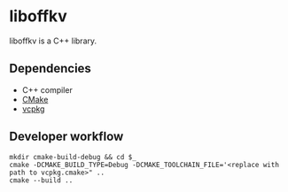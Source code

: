 liboffkv
=================
liboffkv is a C++ library.

## Dependencies

  - C++ compiler
  - [CMake](https://cmake.org)
  - [vcpkg](https://docs.microsoft.com/en-us/cpp/build/vcpkg)

## Developer workflow

    mkdir cmake-build-debug && cd $_
    cmake -DCMAKE_BUILD_TYPE=Debug -DCMAKE_TOOLCHAIN_FILE='<replace with path to vcpkg.cmake>" ..
    cmake --build ..
